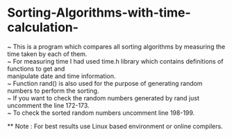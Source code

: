 # Sorting-Algorithms-with-time-calculation-
~ This is a program which compares all sorting algorithms by measuring the time taken by each of them.<br />
~ For measuring time I had used time.h library which contains definitions of functions to get and  
    manipulate date and time information.<br />
~ Function rand() is also used for the purpose of generating random numbers to perform the sorting.<br />
~ If you want to check the random numbers generated by rand just uncomment the line 172-173.<br />
~ To check the sorted random numbers uncomment line 198-199.<br />

** Note : For best results use Linux based environment or online compilers.<br />
